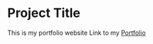 # Project Title 
This is my portfolio website
Link to my [Portfolio](https://anshubhakat.netlify.app/)
